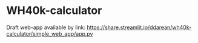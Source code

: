 # WH40k-calculator

Draft web-app available by link: https://share.streamlit.io/ddarean/wh40k-calculator/simple_web_app/app.py
